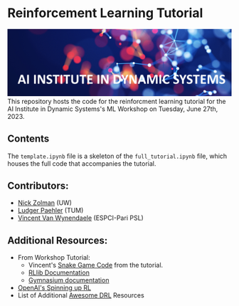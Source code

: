 # Reinforcement Learning Tutorial
![](dynai.png)
This repository hosts the code for the reinforcment learning tutorial for the AI Institute in Dynamic Systems's ML Workshop on Tuesday, June 27th, 2023. 


## Contents
The `template.ipynb` file is a skeleton of the `full_tutorial.ipynb` file, which houses the full code that accompanies the tutorial.


## Contributors:
- [Nick Zolman](https://github.com/nzolman) (UW)
- [Ludger Paehler](https://github.com/ludgerpaehler) (TUM)
- [Vincent Van Wynendaele](https://github.com/Vinwcent) (ESPCI-Pari PSL)

## Additional Resources:
- From Workshop Tutorial: 
    - Vincent's [Snake Game Code](https://github.com/Vinwcent/SnakeReinf) from the tutorial.
    - [RLlib Documentation](https://docs.ray.io/en/latest/rllib/index.html)
    - [Gymnasium documentation](https://gymnasium.farama.org/content/basic_usage/#/tutorials/environment_creation) 
 - [OpenAI's Spinning up RL](https://spinningup.openai.com/en/latest/spinningup/rl_intro.html)
 - List of Additional [Awesome DRL](https://github.com/kengz/awesome-deep-rl) Resources

